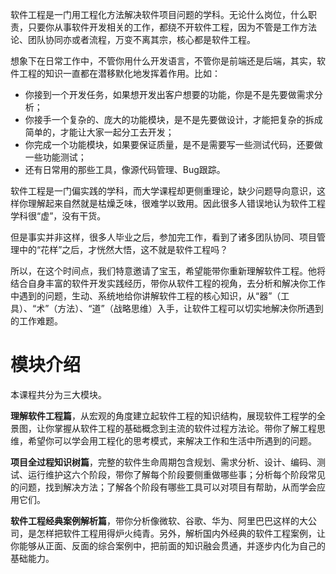 软件工程是一门用工程化方法解决软件项目问题的学科。无论什么岗位，什么职责，只要你从事软件开发相关的工作，都绕不开软件工程，因为不管是工作方法论、团队协同亦或者流程，万变不离其宗，核心都是软件工程。

想象下在日常工作中，不管你用什么开发语言，不管你是前端还是后端，其实，软件工程的知识一直都在潜移默化地发挥着作用。比如：

- 你接到一个开发任务，如果想开发出客户想要的功能，你是不是先要做需求分析；
- 你接手一个复杂的、庞大的功能模块，是不是先要做设计，才能把复杂的拆成简单的，才能让大家一起分工去开发；
- 你完成一个功能模块，如果要保证质量，是不是需要写一些测试代码，还要做一些功能测试；
- 还有日常用的那些工具，像源代码管理、Bug跟踪。

软件工程是一门偏实践的学科，而大学课程却更侧重理论，缺少问题导向意识，这样你理解起来自然就是枯燥乏味，很难学以致用。因此很多人错误地认为软件工程学科很“虚”，没有干货。

但是事实并非这样，很多人毕业之后，参加完工作，看到了诸多团队协同、项目管理中的“花样”之后，才恍然大悟，这不就是软件工程吗？

所以，在这个时间点，我们特意邀请了宝玉，希望能带你重新理解软件工程。他将结合自身丰富的软件开发实践经历，带你从软件工程的视角，去分析和解决你工作中遇到的问题，生动、系统地给你讲解软件工程的核心知识，从“器”（工具）、“术”（方法）、“道”（战略思维）入手，让软件工程可以切实地解决你所遇到的工作难题。

# 模块介绍

本课程共分为三大模块。

**理解软件工程篇**，从宏观的角度建立起软件工程的知识结构，展现软件工程学的全景图，让你掌握从软件工程的基础概念到主流的软件过程方法论。带你了解工程思维，希望你可以学会用工程化的思考模式，来解决工作和生活中所遇到的问题。

**项目全过程知识树篇**，完整的软件生命周期包含规划、需求分析、设计、编码、测试、运行维护这六个阶段，带你了解每个阶段要侧重做哪些事；分析每个阶段常见的问题，找到解决方法；了解各个阶段有哪些工具可以对项目有帮助，从而学会应用它们。

**软件工程经典案例解析篇**，带你分析像微软、谷歌、华为、阿里巴巴这样的大公司，是怎样把软件工程用得炉火纯青。另外，解析国内外经典的软件工程案例，让你能够从正面、反面的综合案例中，把前面的知识融会贯通，并逐步内化为自己的基础能力。